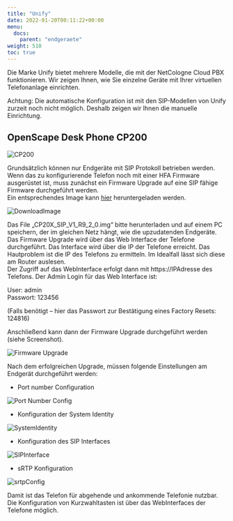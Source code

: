 ```yaml
---
title: "Unify"
date: 2022-01-20T00:11:22+00:00
menu:
  docs:
    parent: "endgeraete"
weight: 510
toc: true
---
```


Die Marke Unify bietet mehrere Modelle, die mit der NetCologne Cloud PBX funktionieren. Wir zeigen Ihnen, wie Sie einzelne Geräte mit Ihrer virtuellen Telefonanlage einrichten.

Achtung: Die automatische Konfiguration ist mit den SIP-Modellen von Unify zurzeit noch nicht möglich. Deshalb zeigen wir Ihnen die manuelle Einrichtung.

## OpenScape Desk Phone CP200

<img src="/images/cp200.jpg" alt="CP200"/>
  
Grundsätzlich können nur Endgeräte mit SIP Protokoll betrieben werden. Wenn das zu konfigurierende Telefon noch mit einer HFA Firmware ausgerüstet ist, muss zunächst ein Firmware Upgrade auf eine SIP fähige Firmware durchgeführt werden.  
Ein entsprechendes Image kann [hier](https://hipath.tonidoid.com/ui/core/index.html#expl-tabl.G:%5CTonido%5CShared%5COpenScape%20Desk%20Phone%20CP%5CSIP%5CDesk%20Phone%20CP20x%20SIP%20V1/ "Login als guest, User und PW hipath4000") heruntergeladen werden.

![DownloadImage](https://user-images.githubusercontent.com/98472426/151367270-09e12db5-0af5-4072-b640-36c99ddb7419.jpg)

Das File „CP20X_SIP_V1_R9_2_0.img“ bitte herunterladen und auf einem PC speichern, der im gleichen Netz hängt, wie die upzudatenden Endgeräte.   
Das Firmware Upgrade wird über das Web Interface der Telefone durchgeführt. Das Interface wird über die IP der Telefone erreicht. Das Hautproblem ist die IP des Telefons zu ermitteln. Im Idealfall lässt sich diese am Router auslesen.  
Der Zugriff auf das WebInterface erfolgt dann mit https://IPAdresse des Telefons. Der Admin Login für das Web Interface ist:

User:		    admin  
Passwort: 	123456  

(Falls benötigt – hier das Passwort zur Bestätigung eines Factory Resets: 124816)  

Anschließend kann dann der Firmware Upgrade durchgeführt werden (siehe Screenshot).  

![Firmware Upgrade](https://user-images.githubusercontent.com/98472426/151367590-a10cfa74-947c-4753-91e7-368ac61172a9.jpg)

Nach dem erfolgreichen Upgrade, müssen folgende Einstellungen am Endgerät durchgeführt werden:

* Port number Configuration  

![Port Number Config](https://user-images.githubusercontent.com/98472426/151367776-b2527eb0-3a7d-4cda-993e-2c35d2ce36cd.jpg)  

* Konfiguration der System Identity  

![SystemIdentity](https://user-images.githubusercontent.com/98472426/151382353-5d7c1eaa-9b76-4bcc-9dea-0224431d92c1.jpg)

* Konfiguration des SIP Interfaces  
  
![SIPInterface](https://user-images.githubusercontent.com/98472426/151382172-6e96d2b5-f897-4dc6-b143-0e1af0052c39.jpg)

* sRTP Konfiguration  

![srtpConfig](https://user-images.githubusercontent.com/98472426/151368420-1bf924f0-b3ae-46ac-91cd-5116b690b5a6.jpg)  

Damit ist das Telefon für abgehende und ankommende Telefonie nutzbar. Die Konfiguration von Kurzwahltasten ist über das WebInterfaces der Telefone möglich. 

